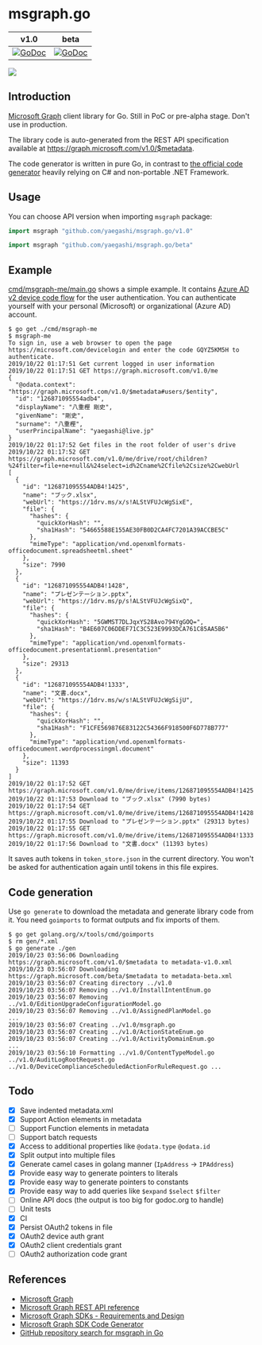 # msgraph.go

|v1.0|beta|
|---|---|
|[![GoDoc](https://godoc.org/github.com/yaegashi/msgraph.go/v1.0?status.svg)](https://godoc.org/github.com/yaegashi/msgraph.go/v1.0)|[![GoDoc](https://godoc.org/github.com/yaegashi/msgraph.go/beta?status.svg)](https://godoc.org/github.com/yaegashi/msgraph.go/beta)|

[![](https://github.com/yaegashi/msgraph.go/workflows/go%20generate%20test/badge.svg?branch=master)](https://github.com/yaegashi/msgraph.go/actions)

## Introduction 

[Microsoft Graph] client library for Go.  Still in PoC or pre-alpha stage.
Don't use in production.

The library code is auto-generated from the REST API specification
available at https://graph.microsoft.com/v1.0/$metadata.

The code generator is written in pure Go,
in contrast to [the official code generator][Microsoft Graph SDK Code Generator]
heavily relying on C# and non-portable .NET Framework.

## Usage

You can choose API version when importing `msgraph` package:

```go
import msgraph "github.com/yaegashi/msgraph.go/v1.0"
```

```go
import msgraph "github.com/yaegashi/msgraph.go/beta"
```

## Example

[cmd/msgraph-me/main.go](cmd/msgraph-me/main.go) shows a simple example.
It contains [Azure AD v2 device code flow](https://docs.microsoft.com/ja-jp/azure/active-directory/develop/v2-oauth2-device-code) for the user authentication.
You can authenticate yourself with your personal (Microsoft) or organizational (Azure AD) account.

```console
$ go get ./cmd/msgraph-me
$ msgraph-me
To sign in, use a web browser to open the page https://microsoft.com/devicelogin and enter the code GQYZ5KM5H to authenticate.
2019/10/22 01:17:51 Get current logged in user information
2019/10/22 01:17:51 GET https://graph.microsoft.com/v1.0/me
{
  "@odata.context": "https://graph.microsoft.com/v1.0/$metadata#users/$entity",
  "id": "126871095554adb4",
  "displayName": "八重樫 剛史",
  "givenName": "剛史",
  "surname": "八重樫",
  "userPrincipalName": "yaegashi@live.jp"
}
2019/10/22 01:17:52 Get files in the root folder of user's drive
2019/10/22 01:17:52 GET https://graph.microsoft.com/v1.0/me/drive/root/children?%24filter=file+ne+null&%24select=id%2Cname%2Cfile%2Csize%2CwebUrl
[
  {
    "id": "126871095554ADB4!1425",
    "name": "ブック.xlsx",
    "webUrl": "https://1drv.ms/x/s!ALStVFUJcWgSixE",
    "file": {
      "hashes": {
        "quickXorHash": "",
        "sha1Hash": "54665588E155AE30FB0D2CA4FC7201A39ACCBE5C"
      },
      "mimeType": "application/vnd.openxmlformats-officedocument.spreadsheetml.sheet"
    },
    "size": 7990
  },
  {
    "id": "126871095554ADB4!1428",
    "name": "プレゼンテーション.pptx",
    "webUrl": "https://1drv.ms/p/s!ALStVFUJcWgSixQ",
    "file": {
      "hashes": {
        "quickXorHash": "5GWMST7DLJqxYS28Avo794YgGOQ=",
        "sha1Hash": "B4E607C06DDEF71C3C523E9993DCA761C85AA5B6"
      },
      "mimeType": "application/vnd.openxmlformats-officedocument.presentationml.presentation"
    },
    "size": 29313
  },
  {
    "id": "126871095554ADB4!1333",
    "name": "文書.docx",
    "webUrl": "https://1drv.ms/w/s!ALStVFUJcWgSijU",
    "file": {
      "hashes": {
        "quickXorHash": "",
        "sha1Hash": "F1CFE569876E83122C54366F918500F6D778B777"
      },
      "mimeType": "application/vnd.openxmlformats-officedocument.wordprocessingml.document"
    },
    "size": 11393
  }
]
2019/10/22 01:17:52 GET https://graph.microsoft.com/v1.0/me/drive/items/126871095554ADB4!1425
2019/10/22 01:17:53 Download to "ブック.xlsx" (7990 bytes)
2019/10/22 01:17:54 GET https://graph.microsoft.com/v1.0/me/drive/items/126871095554ADB4!1428
2019/10/22 01:17:55 Download to "プレゼンテーション.pptx" (29313 bytes)
2019/10/22 01:17:55 GET https://graph.microsoft.com/v1.0/me/drive/items/126871095554ADB4!1333
2019/10/22 01:17:56 Download to "文書.docx" (11393 bytes)
```

It saves auth tokens in `token_store.json` in the current directory.
You won't be asked for authentication again until tokens in this file expires.

## Code generation

Use `go generate` to download the metadata and generate library code from it.
You need `goimports` to format outputs and fix imports of them.

```console
$ go get golang.org/x/tools/cmd/goimports
$ rm gen/*.xml
$ go generate ./gen
2019/10/23 03:56:06 Downloading https://graph.microsoft.com/v1.0/$metadata to metadata-v1.0.xml
2019/10/23 03:56:07 Downloading https://graph.microsoft.com/beta/$metadata to metadata-beta.xml
2019/10/23 03:56:07 Creating directory ../v1.0
2019/10/23 03:56:07 Removing ../v1.0/InstallIntentEnum.go
2019/10/23 03:56:07 Removing ../v1.0/EditionUpgradeConfigurationModel.go
2019/10/23 03:56:07 Removing ../v1.0/AssignedPlanModel.go
...
2019/10/23 03:56:07 Creating ../v1.0/msgraph.go
2019/10/23 03:56:07 Creating ../v1.0/ActionStateEnum.go
2019/10/23 03:56:07 Creating ../v1.0/ActivityDomainEnum.go
...
2019/10/23 03:56:10 Formatting ../v1.0/ContentTypeModel.go ../v1.0/AuditLogRootRequest.go ../v1.0/DeviceComplianceScheduledActionForRuleRequest.go ...
```

## Todo

- [x] Save indented metadata.xml
- [x] Support Action elements in metadata
- [ ] Support Function elements in metadata
- [ ] Support batch requests
- [x] Access to additional properties like `@odata.type` `@odata.id`
- [x] Split output into multiple files
- [x] Generate camel cases in golang manner (`IpAddress` -> `IPAddress`)
- [x] Provide easy way to generate pointers to literals
- [x] Provide easy way to generate pointers to constants
- [x] Provide easy way to add queries like `$expand` `$select` `$filter`
- [ ] Online API docs (the output is too big for godoc.org to handle)
- [ ] Unit tests
- [x] CI
- [x] Persist OAuth2 tokens in file
- [x] OAuth2 device auth grant
- [x] OAuth2 client credentials grant
- [ ] OAuth2 authorization code grant

## References

- [Microsoft Graph]
- [Microsoft Graph REST API reference]
- [Microsoft Graph SDKs - Requirements and Design]
- [Microsoft Graph SDK Code Generator]
- [GitHub repository search for msgraph in Go]

[Microsoft Graph]: https://developer.microsoft.com/en-us/graph
[Microsoft Graph REST API reference]: https://docs.microsoft.com/en-us/graph/api/overview
[Microsoft Graph SDKs - Requirements and Design]: https://microsoftgraph.github.io/msgraph-sdk-design/
[Microsoft Graph SDK Code Generator]: https://github.com/microsoftgraph/MSGraph-SDK-Code-Generator
[GitHub repository search for msgraph in Go]: https://github.com/search?l=Go&q=msgraph&type=Repositories